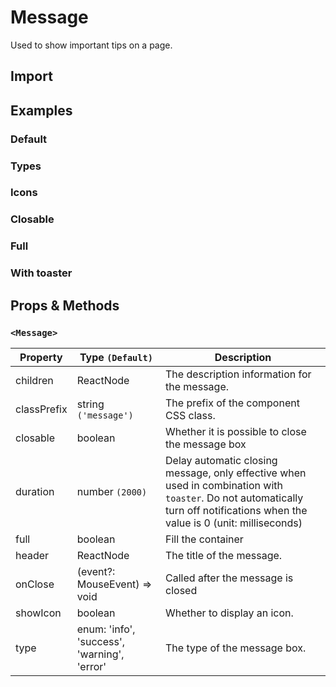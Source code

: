 # Message

Used to show important tips on a page.

## Import

<!--{include:(components/message/fragments/import.md)}-->

## Examples

### Default

<!--{include:`basic.md`}-->

### Types

<!--{include:`types.md`}-->

### Icons

<!--{include:`icons.md`}-->

### Closable

<!--{include:`close.md`}-->

### Full

<!--{include:`full.md`}-->

### With toaster

<!--{include:`with-toaster.md`}-->

## Props & Methods

### `<Message>`

| Property    | Type `(Default)`                            | Description                                                                                                                                                                        |
| ----------- | ------------------------------------------- | ---------------------------------------------------------------------------------------------------------------------------------------------------------------------------------- |
| children    | ReactNode                                   | The description information for the message.                                                                                                                                       |
| classPrefix | string `('message')`                        | The prefix of the component CSS class.                                                                                                                                             |
| closable    | boolean                                     | Whether it is possible to close the message box                                                                                                                                    |
| duration    | number `(2000)`                             | Delay automatic closing message, only effective when used in combination with `toaster`. Do not automatically turn off notifications when the value is 0 (unit: milliseconds) |
| full        | boolean                                     | Fill the container                                                                                                                                                                 |
| header      | ReactNode                                   | The title of the message.                                                                                                                                                          |
| onClose     | (event?: MouseEvent) => void                | Called after the message is closed                                                                                                                                                 |
| showIcon    | boolean                                     | Whether to display an icon.                                                                                                                                                        |
| type        | enum: 'info', 'success', 'warning', 'error' | The type of the message box.                                                                                                                                                       |

<!--{include:(components/notification/en-US/toaster.md)}-->

